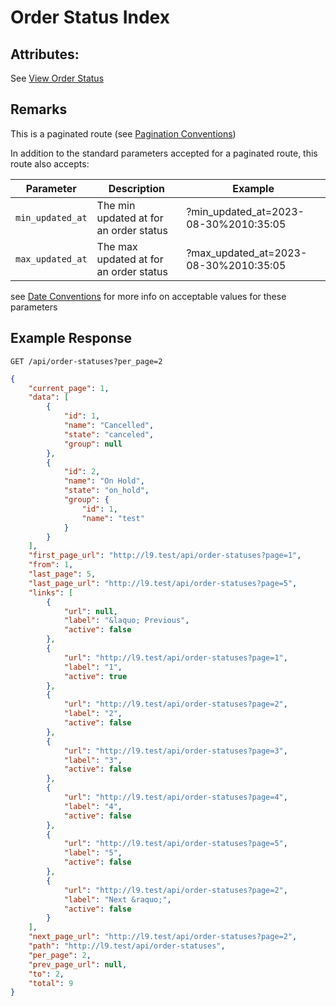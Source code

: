# Order Status Index

## Attributes:

See [View Order Status](VIEW.md)

## Remarks

This is a paginated route (see [Pagination Conventions](../../CONVENTIONS.md#pagination-conventions))

In addition to the standard parameters accepted for a paginated route, this route also accepts:

| Parameter        | Description                            | Example                                 |
|------------------|----------------------------------------|-----------------------------------------|
| `min_updated_at` | The min updated at for an order status | ?min_updated_at=2023-08-30%2010:35:05   |
| `max_updated_at` | The max updated at for an order status | ?max_updated_at=2023-08-30%2010:35:05   |

see [Date Conventions](../../CONVENTIONS.md#date-conventions) for more info on acceptable values for these parameters

## Example Response

```http request
GET /api/order-statuses?per_page=2
```

```json lines
{
    "current_page": 1,
    "data": [
        {
            "id": 1,
            "name": "Cancelled",
            "state": "canceled",
            "group": null
        },
        {
            "id": 2,
            "name": "On Hold",
            "state": "on_hold",
            "group": {
                "id": 1,
                "name": "test"
            }
        }
    ],
    "first_page_url": "http://l9.test/api/order-statuses?page=1",
    "from": 1,
    "last_page": 5,
    "last_page_url": "http://l9.test/api/order-statuses?page=5",
    "links": [
        {
            "url": null,
            "label": "&laquo; Previous",
            "active": false
        },
        {
            "url": "http://l9.test/api/order-statuses?page=1",
            "label": "1",
            "active": true
        },
        {
            "url": "http://l9.test/api/order-statuses?page=2",
            "label": "2",
            "active": false
        },
        {
            "url": "http://l9.test/api/order-statuses?page=3",
            "label": "3",
            "active": false
        },
        {
            "url": "http://l9.test/api/order-statuses?page=4",
            "label": "4",
            "active": false
        },
        {
            "url": "http://l9.test/api/order-statuses?page=5",
            "label": "5",
            "active": false
        },
        {
            "url": "http://l9.test/api/order-statuses?page=2",
            "label": "Next &raquo;",
            "active": false
        }
    ],
    "next_page_url": "http://l9.test/api/order-statuses?page=2",
    "path": "http://l9.test/api/order-statuses",
    "per_page": 2,
    "prev_page_url": null,
    "to": 2,
    "total": 9
}
```
